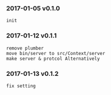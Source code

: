 ### 2017-01-05 v0.1.0
```
init
```

### 2017-01-12 v0.1.1
```
remove plumber
move bin/server to src/Context/server 
make server & protcol Alternatively
```

### 2017-01-13 v0.1.2
```
fix setting 
```